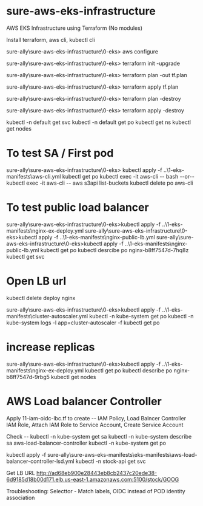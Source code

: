 # sure-aws-eks-infrastructure
AWS EKS Infrastructure using Terraform (No modules)

Install terraform, aws cli, kubectl cli

sure-ally\sure-aws-eks-infrastructure\0-eks> aws configure

sure-ally\sure-aws-eks-infrastructure\0-eks> terraform init -upgrade

sure-ally\sure-aws-eks-infrastructure\0-eks> terraform plan -out tf.plan   

sure-ally\sure-aws-eks-infrastructure\0-eks> terraform apply tf.plan 

sure-ally\sure-aws-eks-infrastructure\0-eks> terraform plan -destroy

sure-ally\sure-aws-eks-infrastructure\0-eks> terraform apply -destroy

kubectl -n default get svc
kubectl -n default get po
kubectl get ns
kubectl get nodes
# To test SA / First pod
sure-ally\sure-aws-eks-infrastructure\0-eks> kubectl apply -f ..\1-eks-manifests\aws-cli.yml
kubectl get po
kubectl exec -it aws-cli -- bash
  --or--
kubectl exec -it aws-cli -- aws s3api list-buckets
kubectl delete po aws-cli

# To test public load balancer
sure-ally\sure-aws-eks-infrastructure\0-eks>kubectl apply -f ..\1-eks-manifests\nginx-ex-deploy.yml
sure-ally\sure-aws-eks-infrastructure\0-eks>kubectl apply -f ..\1-eks-manifests\nginx-public-lb.yml
sure-ally\sure-aws-eks-infrastructure\0-eks>kubectl apply -f ..\1-eks-manifests\nginx-public-lb.yml
kubectl get po
kubectl desrcibe po nginx-b8ff7547d-7hq8z
kubectl get svc
# Open LB url
kubectl delete deploy nginx

sure-ally\sure-aws-eks-infrastructure\0-eks>kubectl apply -f ..\1-eks-manifests\cluster-autoscaler.yml
kubectl -n kube-system get po
kubectl -n kube-system logs -l app=cluster-autoscaler -f
kubectl get po
# increase replicas
sure-ally\sure-aws-eks-infrastructure\0-eks>kubectl apply -f ..\1-eks-manifests\nginx-ex-deploy.yml
kubectl get po
kubectl describe po nginx-b8ff7547d-9rbg5
kubectl get nodes

# AWS Load balancer Controller
Apply 11-iam-oidc-lbc.tf to create -- IAM Policy, Load Balncer Controller IAM Role, Attach IAM Role to Service Account, Create Service Account

Check --
kubectl -n kube-system get sa
kubectl -n kube-system describe sa aws-load-balancer-controller
kubectl -n kube-system get po 

kubectl apply -f sure-ally\sure-aws-eks-manifests\eks-manifests\aws-load-balancer-controller-lsd.yml
kubectl -n stock-api get svc

Get LB URL
http://ad68eb900e28443eb8cb2437c20ede38-6d9185d18b00d171.elb.us-east-1.amazonaws.com:5100/stock/GOOG

Troubleshooting: Selecttor - Match labels, OIDC instead of POD identity association